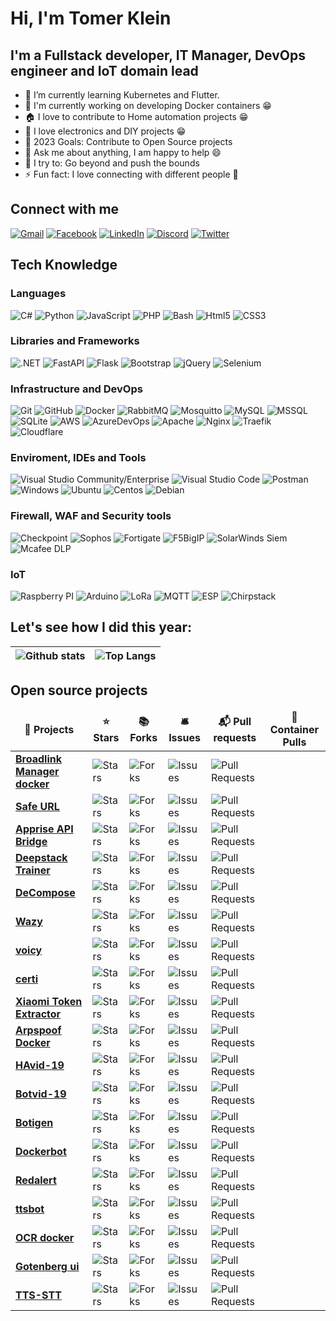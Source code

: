 
# Hi, I'm Tomer Klein

## I'm a Fullstack developer, IT Manager, DevOps engineer and IoT domain lead
* 🌱 I’m currently learning Kubernetes and Flutter.
* 🐳 I'm currently working on developing Docker containers 😁
* 🏠 I love to contribute to Home automation projects 😁
* 🤖 I love electronics and DIY projects 😁
* 🥅 2023 Goals: Contribute to Open Source projects
* 💬 Ask me about anything, I am happy to help 😄
* 🧗 I try to: Go beyond and push the bounds
* ⚡ Fun fact: I love connecting with different people 🙌 

## Connect with me
[![Gmail](https://img.shields.io/badge/-Gmail-D14836?style=flat&logo=gmail&logoColor=white)](mailto:tomer.klein@gmail.com)
[![Facebook](https://img.shields.io/badge/-Facebook-1877F2?style=flat&logo=facebook&logoColor=white)](https://www.facebook.com/tomer.klein)
[![LinkedIn](https://img.shields.io/badge/-LinkedIn-0077B5?style=flat&logo=linkedin&logoColor=white)](https://www.linkedin.com/in/tomer-klein-4bb8ab24/)
[![Discord](https://img.shields.io/badge/-Discord-5865F2?style=flat&logo=discord&logoColor=white)](https://discordapp.com/users/507656855770628115/)
[![Twitter](https://img.shields.io/badge/-Twitter-1DA1F2?style=flat&logo=twitter&logoColor=white)](https://twitter.com/tomerklein)

## Tech Knowledge

### Languages
  ![C#](https://img.shields.io/badge/-C%23-333333?style=flat&logo=CSharp&logoColor=7e10cc)
  ![Python](https://img.shields.io/badge/-Python-333333?style=flat&logo=python)
  ![JavaScript](https://img.shields.io/badge/-JavaScript-333333?style=flat&logo=javascript)
  ![PHP](https://img.shields.io/badge/-PHP-333333?style=flat&logo=php)
  ![Bash](https://img.shields.io/badge/-Bash-333333?style=flat&logo=gnu-bash)
  ![Html5](https://img.shields.io/badge/-Html5-333333?style=flat&logo=html5)
  ![CSS3](https://img.shields.io/badge/-CSS3-333333?style=flat&logo=css3)
  
### Libraries and Frameworks
 ![.NET](https://img.shields.io/badge/-.NET-333333?style=flat&logo=dotnet)
 ![FastAPI](https://img.shields.io/badge/-FastAPI-333333?style=flat&logo=fastapi)
 ![Flask](https://img.shields.io/badge/-Flask-333333?style=flat&logo=flask)
 ![Bootstrap](https://img.shields.io/badge/-Bootstrap-333333?style=flat&logo=bootstrap)
 ![jQuery](https://img.shields.io/badge/-jQuery-333333?style=flat&logo=jquery)
 ![Selenium](https://img.shields.io/badge/-Selenium-333333?style=flat&logo=Selenium)
   
### Infrastructure and DevOps
  ![Git](https://img.shields.io/badge/-Git-333333?style=flat&logo=git)
  ![GitHub](https://img.shields.io/badge/-GitHub-333333?style=flat&logo=github)
  ![Docker](https://img.shields.io/badge/-Docker-333333?style=flat&logo=docker)
  ![RabbitMQ](https://img.shields.io/badge/-RabbitMQ-333333?style=flat&logo=rabbitmq)
  ![Mosquitto](https://img.shields.io/badge/-Mosquitto-333333?style=flat&logo=eclipse-mosquitto)
  ![MySQL](https://img.shields.io/badge/-MySQL-333333?style=flat&logo=mysql)
  ![MSSQL](https://img.shields.io/badge/-MSSQL-333333?style=flat&logo=microsoft-sql-server)
  ![SQLite](https://img.shields.io/badge/-SQLite-333333?style=flat&logo=sqlite)
  ![AWS](https://img.shields.io/badge/-AWS-333333?style=flat&logo=amazon-aws&logoColor=F90)
  ![AzureDevOps](https://img.shields.io/badge/-Azure%20DevOps-333333?style=flat&logo=azuredevops)
  ![Apache](https://img.shields.io/badge/-Apache-333333?style=flat&logo=apache)
  ![Nginx](https://img.shields.io/badge/-Nginx-333333?style=flat&logo=nginx)
  ![Traefik](https://img.shields.io/badge/-Traefik-333333?style=flat&logo=Traefik)
  ![Cloudflare](https://img.shields.io/badge/-Cloudflare-333333?style=flat&logo=Cloudflare)

### Enviroment, IDEs and Tools
  ![Visual Studio Community/Enterprise](https://img.shields.io/badge/-Visual%20Studio-333333?style=flat&logo=visual-studio-code&logoColor=7e10cc)
  ![Visual Studio Code](https://img.shields.io/badge/-Visual%20Studio%20Code-333333?style=flat&logo=visual-studio-code&logoColor=007ACC)
  ![Postman](https://img.shields.io/badge/-Postman-333333?style=flat&logo=postman)
  ![Windows](https://img.shields.io/badge/-Windows%2010-333333?style=flat&logo=windows)
  ![Ubuntu](https://img.shields.io/badge/-Ubuntu-333333?style=flat&logo=ubuntu)
  ![Centos](https://img.shields.io/badge/-Centos-333333?style=flat&logo=centos)
  ![Debian](https://img.shields.io/badge/-Debian-333333?style=flat&logo=debian)

### Firewall, WAF and Security tools
  ![Checkpoint](https://img.shields.io/badge/-Checkpoint-333333?style=flat&)
  ![Sophos](https://img.shields.io/badge/-Sophos-333333?style=flat&)
  ![Fortigate](https://img.shields.io/badge/-Fortigate-333333?style=flat&)
  ![F5BigIP](https://img.shields.io/badge/-F5%20Big%20IP-333333?style=flat&)
  ![SolarWinds Siem](https://img.shields.io/badge/-SolarWinds%20Siem-333333?style=flat&)
  ![Mcafee DLP](https://img.shields.io/badge/-Mcafee%20DLP-333333?style=flat&)

### IoT
  ![Raspberry PI](https://img.shields.io/badge/-Raspberry%20Pi-333333?style=flat&logo=Raspberry%20Pi)
  ![Arduino](https://img.shields.io/badge/-Arduino-333333?style=flat&logo=Arduino)
  ![LoRa](https://img.shields.io/badge/-LoRa-333333?style=flat&logo=LoRa)
  ![MQTT](https://img.shields.io/badge/-MQTT-333333?style=flat&logo=MQTT)
  ![ESP](https://img.shields.io/badge/-ESP-333333?style=flat&logo=ESP)
  ![Chirpstack](https://img.shields.io/badge/-Chirpstack-333333?style=flat&logo=Chirpstack)

## Let's see how I did this year:
|![Github stats](https://github-readme-stats-sigma-five.vercel.app/api?username=t0mer&show_icons=true&theme=dark&count_private=true) | ![Top Langs](https://github-readme-stats-sigma-five.vercel.app/api/top-langs/?username=t0mer&show_icons=true&theme=dark&count_private=true&langs_count=8&layout=compact) |
| ---------- | ----------|

## Open source projects
<table>
  <thead align="center">
    <tr border: none;>
      <td><b>🎁 Projects</b></td>
      <td><b>⭐ Stars</b></td>
      <td><b>📚 Forks</b></td>
      <td><b>🛎 Issues</b></td>
      <td><b>📬 Pull requests</b></td>
      <td><b>🐳 Container Pulls</b></td>
    </tr>
  </thead>
  <tbody>
    <tr>
      <td><a href="https://github.com/t0mer/broadlinkmanager-docker"><b>Broadlink Manager docker</b></a></td>
      <td><img alt="Stars" src="https://img.shields.io/github/stars/t0mer/broadlinkmanager-docker?style=flat-square&labelColor=343b41"/></td>
      <td><img alt="Forks" src="https://img.shields.io/github/forks/t0mer/broadlinkmanager-docker?style=flat-square&labelColor=343b41"/></td>
      <td><img alt="Issues" src="https://img.shields.io/github/issues/t0mer/broadlinkmanager-docker?style=flat-square&labelColor=343b41"/></td>
      <td><img alt="Pull Requests" src="https://img.shields.io/github/issues-pr/t0mer/broadlinkmanager-docker?style=flat-square&labelColor=343b41"/></td>
      <td><img alt="" src="https://img.shields.io/docker/pulls/techblog/broadlinkmanager?style=flat-square&logo=docker"/></td>
    </tr>
	  <tr>
      <td><a href="https://github.com/t0mer/SafeUrl"><b>Safe URL</b></a></td>
      <td><img alt="Stars" src="https://img.shields.io/github/stars/t0mer/SafeUrl?style=flat-square&labelColor=343b41"/></td>
      <td><img alt="Forks" src="https://img.shields.io/github/forks/t0mer/SafeUrl?style=flat-square&labelColor=343b41"/></td>
      <td><img alt="Issues" src="https://img.shields.io/github/issues/t0mer/SafeUrl?style=flat-square&labelColor=343b41"/></td>
      <td><img alt="Pull Requests" src="https://img.shields.io/github/issues-pr/t0mer/SafeUrl?style=flat-square&labelColor=343b41"/></td>
      <td><img alt="" src="https://img.shields.io/docker/pulls/techblog/safeurl?style=flat-square&logo=docker"/></td>
    </tr>
    <tr>
      <td><a href="https://github.com/t0mer/apprise-api-bridge"><b>Apprise API Bridge</b></a></td>
      <td><img alt="Stars" src="https://img.shields.io/github/stars/t0mer/apprise-api-bridge?style=flat-square&labelColor=343b41"/></td>
      <td><img alt="Forks" src="https://img.shields.io/github/forks/t0mer/apprise-api-bridge?style=flat-square&labelColor=343b41"/></td>
      <td><img alt="Issues" src="https://img.shields.io/github/issues/t0mer/apprise-api-bridge?style=flat-square&labelColor=343b41"/></td>
      <td><img alt="Pull Requests" src="https://img.shields.io/github/issues-pr/t0mer/apprise-api-bridge?style=flat-square&labelColor=343b41"/></td>
      <td><img alt="" src="https://img.shields.io/docker/pulls/techblog/apprise-api-bridge?style=flat-square&logo=docker"/></td>
    </tr>
    <tr>
      <td><a href="https://github.com/t0mer/deepstack-trainer"><b>Deepstack Trainer</b></a></td>
      <td><img alt="Stars" src="https://img.shields.io/github/stars/t0mer/deepstack-trainer?style=flat-square&labelColor=343b41"/></td>
      <td><img alt="Forks" src="https://img.shields.io/github/forks/t0mer/deepstack-trainer?style=flat-square&labelColor=343b41"/></td>
      <td><img alt="Issues" src="https://img.shields.io/github/issues/t0mer/deepstack-trainer?style=flat-square&labelColor=343b41"/></td>
      <td><img alt="Pull Requests" src="https://img.shields.io/github/issues-pr/t0mer/deepstack-trainer?style=flat-square&labelColor=343b41"/></td>
      <td><img alt="" src="https://img.shields.io/docker/pulls/techblog/deepstack-trainer?style=flat-square&logo=docker"/></td>
    </tr>
    <tr>
      <td><a href="https://github.com/t0mer/DeCompose"><b>DeCompose</b></a></td>
      <td><img alt="Stars" src="https://img.shields.io/github/stars/t0mer/DeCompose?style=flat-square&labelColor=343b41"/></td>
      <td><img alt="Forks" src="https://img.shields.io/github/forks/t0mer/DeCompose?style=flat-square&labelColor=343b41"/></td>
      <td><img alt="Issues" src="https://img.shields.io/github/issues/t0mer/DeCompose?style=flat-square&labelColor=343b41"/></td>
      <td><img alt="Pull Requests" src="https://img.shields.io/github/issues-pr/t0mer/DeCompose?style=flat-square&labelColor=343b41"/></td>
      <td><img alt="" src="https://img.shields.io/docker/pulls/techblog/decompose?style=flat-square&logo=docker"/></td>
    </tr>
    <tr>
      <td><a href="https://github.com/t0mer/Wazy"><b>Wazy</b></a></td>
      <td><img alt="Stars" src="https://img.shields.io/github/stars/t0mer/Wazy?style=flat-square&labelColor=343b41"/></td>
      <td><img alt="Forks" src="https://img.shields.io/github/forks/t0mer/Wazy?style=flat-square&labelColor=343b41"/></td>
      <td><img alt="Issues" src="https://img.shields.io/github/issues/t0mer/Wazy?style=flat-square&labelColor=343b41"/></td>
      <td><img alt="Pull Requests" src="https://img.shields.io/github/issues-pr/t0mer/Wazy?style=flat-square&labelColor=343b41"/></td>
      <td><img alt="" src="https://img.shields.io/docker/pulls/techblog/wazy?style=flat-square&logo=docker"/></td>
    </tr>
        <tr>
      <td><a href="https://github.com/t0mer/voicy"><b>voicy</b></a></td>
      <td><img alt="Stars" src="https://img.shields.io/github/stars/t0mer/voicy?style=flat-square&labelColor=343b41"/></td>
      <td><img alt="Forks" src="https://img.shields.io/github/forks/t0mer/voicy?style=flat-square&labelColor=343b41"/></td>
      <td><img alt="Issues" src="https://img.shields.io/github/issues/t0mer/voicy?style=flat-square&labelColor=343b41"/></td>
      <td><img alt="Pull Requests" src="https://img.shields.io/github/issues-pr/t0mer/voicy?style=flat-square&labelColor=343b41"/></td>
      <td><img alt="" src="https://img.shields.io/docker/pulls/techblog/voicy?style=flat-square&logo=docker"/></td>
    </tr>
        <tr>
      <td><a href="https://github.com/t0mer/certi"><b>certi</b></a></td>
      <td><img alt="Stars" src="https://img.shields.io/github/stars/t0mer/certi?style=flat-square&labelColor=343b41"/></td>
      <td><img alt="Forks" src="https://img.shields.io/github/forks/t0mer/certi?style=flat-square&labelColor=343b41"/></td>
      <td><img alt="Issues" src="https://img.shields.io/github/issues/t0mer/certi?style=flat-square&labelColor=343b41"/></td>
      <td><img alt="Pull Requests" src="https://img.shields.io/github/issues-pr/t0mer/certi?style=flat-square&labelColor=343b41"/></td>
      <td><img alt="" src="https://img.shields.io/docker/pulls/techblog/certi?style=flat-square&logo=docker"/></td>
    </tr>
    <tr>
      <td><a href="https://github.com/t0mer/Xiaomi-Token-Extractor"><b>Xiaomi Token Extractor</b></a></td>
      <td><img alt="Stars" src="https://img.shields.io/github/stars/t0mer/Xiaomi-Token-Extractor?style=flat-square&labelColor=343b41"/></td>
      <td><img alt="Forks" src="https://img.shields.io/github/forks/t0mer/Xiaomi-Token-Extractor?style=flat-square&labelColor=343b41"/></td>
      <td><img alt="Issues" src="https://img.shields.io/github/issues/t0mer/Xiaomi-Token-Extractor?style=flat-square&labelColor=343b41"/></td>
      <td><img alt="Pull Requests" src="https://img.shields.io/github/issues-pr/t0mer/Xiaomi-Token-Extractor?style=flat-square&labelColor=343b41"/></td>
      <td><img alt="" src="https://img.shields.io/docker/pulls/techblog/xiaomi_token_extractor?style=flat-square&logo=docker"/></td>
    </tr>
     <tr>
      <td><a href="https://github.com/t0mer/Arpspoof-Docker"><b>Arpspoof Docker</b></a></td>
      <td><img alt="Stars" src="https://img.shields.io/github/stars/t0mer/Arpspoof-Docker?style=flat-square&labelColor=343b41"/></td>
      <td><img alt="Forks" src="https://img.shields.io/github/forks/t0mer/Arpspoof-Docker?style=flat-square&labelColor=343b41"/></td>
      <td><img alt="Issues" src="https://img.shields.io/github/issues/t0mer/Arpspoof-Docker?style=flat-square&labelColor=343b41"/></td>
      <td><img alt="Pull Requests" src="https://img.shields.io/github/issues-pr/t0mer/Arpspoof-Docker?style=flat-square&labelColor=343b41"/></td>
      <td><img alt="" src="https://img.shields.io/docker/pulls/techblog/arpspoof-docker?style=flat-square&logo=docker"/></td>
    </tr>
    <tr>
      <td><a href="https://github.com/t0mer/HAvid-19"><b>HAvid-19</b></a></td>
      <td><img alt="Stars" src="https://img.shields.io/github/stars/t0mer/HAvid-19?style=flat-square&labelColor=343b41"/></td>
      <td><img alt="Forks" src="https://img.shields.io/github/forks/t0mer/HAvid-19?style=flat-square&labelColor=343b41"/></td>
      <td><img alt="Issues" src="https://img.shields.io/github/issues/t0mer/HAvid-19?style=flat-square&labelColor=343b41"/></td>
      <td><img alt="Pull Requests" src="https://img.shields.io/github/issues-pr/t0mer/HAvid-19?style=flat-square&labelColor=343b41"/></td>
      <td><img alt="" src="https://img.shields.io/docker/pulls/techblog/havid-19?style=flat-square&logo=docker"/></td>
    </tr>
    <tr>
      <td><a href="https://github.com/t0mer/Botvid-19"><b>Botvid-19</b></a></td>
      <td><img alt="Stars" src="https://img.shields.io/github/stars/t0mer/Botvid-19?style=flat-square&labelColor=343b41"/></td>
      <td><img alt="Forks" src="https://img.shields.io/github/forks/t0mer/Botvid-19?style=flat-square&labelColor=343b41"/></td>
      <td><img alt="Issues" src="https://img.shields.io/github/issues/t0mer/Botvid-19?style=flat-square&labelColor=343b41"/></td>
      <td><img alt="Pull Requests" src="https://img.shields.io/github/issues-pr/t0mer/Botvid-19?style=flat-square&labelColor=343b41"/></td>
      <td><img alt="" src="https://img.shields.io/docker/pulls/techblog/botvid-19?style=flat-square&logo=docker"/></td>
    </tr>
    <tr>
      <td><a href="https://github.com/t0mer/botigen"><b>Botigen</b></a></td>
      <td><img alt="Stars" src="https://img.shields.io/github/stars/t0mer/botigen?style=flat-square&labelColor=343b41"/></td>
      <td><img alt="Forks" src="https://img.shields.io/github/forks/t0mer/botigen?style=flat-square&labelColor=343b41"/></td>
      <td><img alt="Issues" src="https://img.shields.io/github/issues/t0mer/botigen?style=flat-square&labelColor=343b41"/></td>
      <td><img alt="Pull Requests" src="https://img.shields.io/github/issues-pr/t0mer/botigen?style=flat-square&labelColor=343b41"/></td>
      <td><img alt="" src="https://img.shields.io/docker/pulls/techblog/botigen?style=flat-square&logo=docker"/></td>
    </tr>
    <tr>
      <td><a href="https://github.com/t0mer/dockerbot"><b>Dockerbot</b></a></td>
      <td><img alt="Stars" src="https://img.shields.io/github/stars/t0mer/dockerbot?style=flat-square&labelColor=343b41"/></td>
      <td><img alt="Forks" src="https://img.shields.io/github/forks/t0mer/dockerbot?style=flat-square&labelColor=343b41"/></td>
      <td><img alt="Issues" src="https://img.shields.io/github/issues/t0mer/dockerbot?style=flat-square&labelColor=343b41"/></td>
      <td><img alt="Pull Requests" src="https://img.shields.io/github/issues-pr/t0mer/dockerbot?style=flat-square&labelColor=343b41"/></td>
      <td><img alt="" src="https://img.shields.io/docker/pulls/techblog/dockerbot?style=flat-square&logo=docker"/></td>
    </tr>
    <tr>
      <td><a href="https://github.com/t0mer/Redalert"><b>Redalert</b></a></td>
      <td><img alt="Stars" src="https://img.shields.io/github/stars/t0mer/Redalert?style=flat-square&labelColor=343b41"/></td>
      <td><img alt="Forks" src="https://img.shields.io/github/forks/t0mer/Redalert?style=flat-square&labelColor=343b41"/></td>
      <td><img alt="Issues" src="https://img.shields.io/github/issues/t0mer/Redalert?style=flat-square&labelColor=343b41"/></td>
      <td><img alt="Pull Requests" src="https://img.shields.io/github/issues-pr/t0mer/Redalert?style=flat-square&labelColor=343b41"/></td>
      <td><img alt="" src="https://img.shields.io/docker/pulls/techblog/redalert?style=flat-square&logo=docker"/></td>
    </tr>
    <tr>
      <td><a href="https://github.com/t0mer/ttsbot"><b>ttsbot</b></a></td>
      <td><img alt="Stars" src="https://img.shields.io/github/stars/t0mer/ttsbot?style=flat-square&labelColor=343b41"/></td>
      <td><img alt="Forks" src="https://img.shields.io/github/forks/t0mer/ttsbot?style=flat-square&labelColor=343b41"/></td>
      <td><img alt="Issues" src="https://img.shields.io/github/issues/t0mer/ttsbot?style=flat-square&labelColor=343b41"/></td>
      <td><img alt="Pull Requests" src="https://img.shields.io/github/issues-pr/t0mer/ttsbot?style=flat-square&labelColor=343b41"/></td>
      <td><img alt="" src="https://img.shields.io/docker/pulls/techblog/ttsbot?style=flat-square&logo=docker"/></td>
    </tr>
    <tr>
      <td><a href="https://github.com/t0mer/ocr-docker"><b>OCR docker</b></a></td>
      <td><img alt="Stars" src="https://img.shields.io/github/stars/t0mer/ocr-docker?style=flat-square&labelColor=343b41"/></td>
      <td><img alt="Forks" src="https://img.shields.io/github/forks/t0mer/ocr-docker?style=flat-square&labelColor=343b41"/></td>
      <td><img alt="Issues" src="https://img.shields.io/github/issues/t0mer/ocr-docker?style=flat-square&labelColor=343b41"/></td>
      <td><img alt="Pull Requests" src="https://img.shields.io/github/issues-pr/t0mer/ocr-docker?style=flat-square&labelColor=343b41"/></td>
      <td><img alt="" src="https://img.shields.io/docker/pulls/techblog/ocr-docker?style=flat-square&logo=docker"/></td>
    </tr>
    <tr>
      <td><a href="https://github.com/t0mer/gotenberg-ui"><b>Gotenberg ui</b></a></td>
      <td><img alt="Stars" src="https://img.shields.io/github/stars/t0mer/gotenberg-ui?style=flat-square&labelColor=343b41"/></td>
      <td><img alt="Forks" src="https://img.shields.io/github/forks/t0mer/gotenberg-ui?style=flat-square&labelColor=343b41"/></td>
      <td><img alt="Issues" src="https://img.shields.io/github/issues/t0mer/gotenberg-ui?style=flat-square&labelColor=343b41"/></td>
      <td><img alt="Pull Requests" src="https://img.shields.io/github/issues-pr/t0mer/gotenberg-ui?style=flat-square&labelColor=343b41"/></td>
      <td><img alt="" src="https://img.shields.io/docker/pulls/techblog/gotenbergui?style=flat-square&logo=docker"/></td>
    </tr>
        <tr>
      <td><a href="https://github.com/t0mer/tts-stt"><b>TTS-STT</b></a></td>
      <td><img alt="Stars" src="https://img.shields.io/github/stars/t0mer/tts-stt?style=flat-square&labelColor=343b41"/></td>
      <td><img alt="Forks" src="https://img.shields.io/github/forks/t0mer/tts-stt?style=flat-square&labelColor=343b41"/></td>
      <td><img alt="Issues" src="https://img.shields.io/github/issues/t0mer/tts-stt?style=flat-square&labelColor=343b41"/></td>
      <td><img alt="Pull Requests" src="https://img.shields.io/github/issues-pr/t0mer/tts-stt?style=flat-square&labelColor=343b41"/></td>
      <td><img alt="" src="https://img.shields.io/docker/pulls/techblog/tts-stt?style=flat-square&logo=docker"/></td>
    </tr>
  </tbody>
</table>
